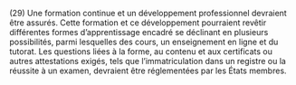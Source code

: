 (29) Une formation continue et un développement professionnel devraient être assurés. Cette formation et ce développement pourraient revêtir différentes formes d’apprentissage encadré se déclinant en plusieurs possibilités, parmi lesquelles des cours, un enseignement en ligne et du tutorat. Les questions liées à la forme, au contenu et aux certificats ou autres attestations exigés, tels que l’immatriculation dans un registre ou la réussite à un examen, devraient être réglementées par les États membres.
